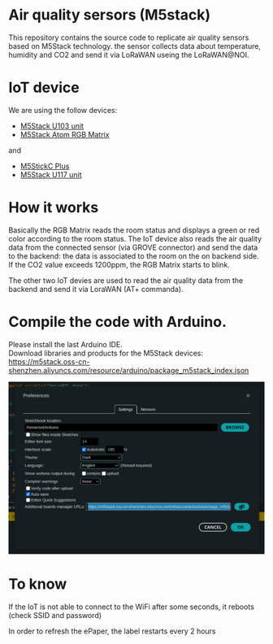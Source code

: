# Air quality sersors (M5stack)
This repository contains the source code to replicate air quality sensors based on M5Stack technology. the sensor collects data about temperature, humidity and CO2 and send it via LoRaWAN useing the LoRaWAN@NOI.


# IoT device

We are using the follow devices:

- [M5Stack U103 unit](https://www.digikey.it/it/products/detail/m5stack-technology-co-ltd/U103/17372277)
- [M5Stack Atom RGB Matrix](https://docs.m5stack.com/en/core/ATOM%20Matrix)

and

- [M5StickC Plus](https://shop.m5stack.com/products/m5stickc-plus-esp32-pico-mini-iot-development-kit?variant=43983456764161)
- [M5Stack U117 unit](https://www.distrelec.it/it/unita-di-comunicazione-lorawan-asr6501-868-mhz-con-antenna-m5stack-u117/p/30221929?cq_src=google_ads&cq_cmp=20275325649&cq_con=158849409348&cq_term=&cq_med=pla&cq_plac=&cq_net=g&cq_pos=&cq_plt=gp&gclid=CjwKCAiApaarBhB7EiwAYiMwqqtU14UVl2LdOgy6yO81JfiAQMOsymbNZalW4Yx46zLncQmVLvrIDBoCsOYQAvD_BwE&gclsrc=aw.ds)

# How it works

Basically the RGB Matrix reads the room status and displays a green or red color according to the room status.
The IoT device also reads the air quality data from the connected sensor (via GROVE connector) and send the data to the backend: the data is associated to the room on the on backend side.
If the CO2 value exceeds 1200ppm, the RGB Matrix starts to blink.

The other two IoT devies are used to read the air quality data from the backend and send it via LoraWAN (AT+ commanda).

# Compile the code with Arduino.

Please install the last Arduino IDE.\
Download libraries and products for the M5Stack devices:
https://m5stack.oss-cn-shenzhen.aliyuncs.com/resource/arduino/package_m5stack_index.json

![Download the M5Stack libs and boards](./screen1.png)

# To know

If the IoT is not able to connect to the WiFi after some seconds, it reboots (check SSID and password)

In order to refresh the ePaper, the label restarts every 2 hours
